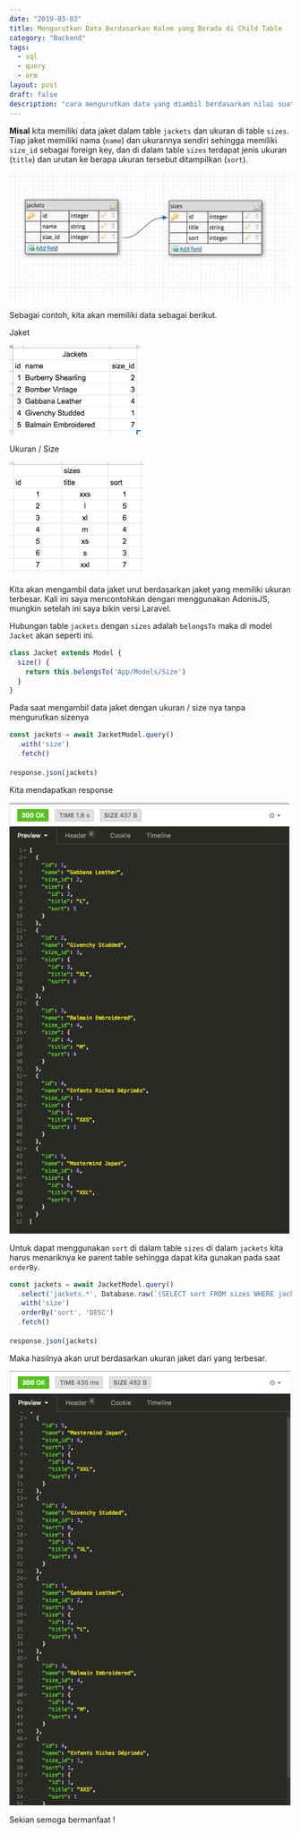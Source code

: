 ```yaml
---
date: "2019-03-03"
title: Mengurutkan Data Berdasarkan Kolom yang Berada di Child Table
category: "Backend"
tags: 
  - sql
  - query
  - orm
layout: post
draft: false
description: "cara mengurutkan data yang diambil berdasarkan nilai suatu kolom dari child table"
---
```


**Misal** kita memiliki data jaket dalam table `jackets` dan ukuran di table `sizes`. Tiap jaket memiliki nama (`name`) dan ukurannya sendiri sehingga memiliki `size_id` sebagai foreign key, dan di dalam table `sizes` terdapat jenis ukuran (`title`) dan urutan ke berapa ukuran tersebut ditampilkan (`sort`).

![Schema tabel](01.png)

Sebagai contoh, kita akan memiliki data sebagai berikut.

Jaket

![Data dalam table jackets](02.png)

Ukuran / Size

![Data dalam table sizes](03.png)

Kita akan mengambil data jaket urut berdasarkan jaket yang memiliki ukuran terbesar. Kali ini saya mencontohkan dengan menggunakan AdonisJS, mungkin setelah ini saya bikin versi Laravel.

Hubungan table `jackets` dengan `sizes` adalah `belongsTo` maka di model `Jacket` akan seperti ini.

```js
class Jacket extends Model {
  size() {
    return this.belongsTo('App/Models/Size')
  }
}
```

Pada saat mengambil data jaket dengan ukuran / size nya tanpa mengurutkan sizenya

```js
const jackets = await JacketModel.query()
  .with('size')
  .fetch()

response.json(jackets)
```

Kita mendapatkan response 

![Response tanpa mengurutkan data](04.png)

Untuk dapat menggunakan `sort` di dalam table `sizes` di dalam `jackets` kita harus menariknya ke parent table sehingga dapat kita gunakan pada saat `orderBy`.


```js
const jackets = await JacketModel.query()
  .select('jackets.*', Database.raw(`(SELECT sort FROM sizes WHERE jackets.size_id = sizes.id) as sort`))
  .with('size')
  .orderBy('sort', 'DESC')
  .fetch()

response.json(jackets)
```

Maka hasilnya akan urut berdasarkan ukuran jaket dari yang terbesar.

![Response dengan mengurutkan data](05.png)

Sekian semoga bermanfaat !
